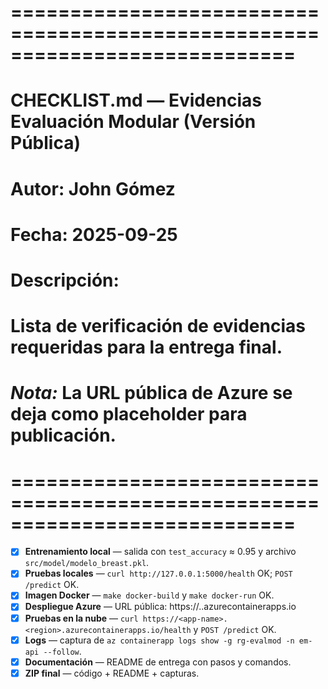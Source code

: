# ============================================================================
# CHECKLIST.md — Evidencias Evaluación Modular (Versión Pública)
# Autor: John Gómez
# Fecha: 2025-09-25
# Descripción:
#   Lista de verificación de evidencias requeridas para la entrega final.
#   *Nota:* La URL pública de Azure se deja como placeholder para publicación.
# ============================================================================

- [x] **Entrenamiento local** — salida con `test_accuracy` ≈ 0.95 y archivo `src/model/modelo_breast.pkl`.
- [x] **Pruebas locales** — `curl http://127.0.0.1:5000/health` OK; `POST /predict` OK.
- [x] **Imagen Docker** — `make docker-build` y `make docker-run` OK.
- [x] **Despliegue Azure** — URL pública: https://<app-name>.<region>.azurecontainerapps.io
- [x] **Pruebas en la nube** — `curl https://<app-name>.<region>.azurecontainerapps.io/health` y `POST /predict` OK.
- [x] **Logs** — captura de `az containerapp logs show -g rg-evalmod -n em-api --follow`.
- [x] **Documentación** — README de entrega con pasos y comandos.
- [x] **ZIP final** — código + README + capturas.
